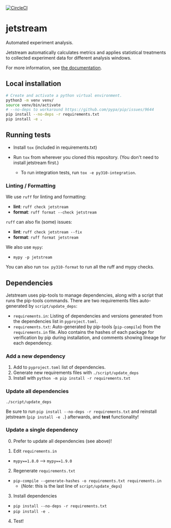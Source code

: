 [![CircleCI](https://circleci.com/gh/mozilla/jetstream/tree/main.svg?style=shield)](https://circleci.com/gh/mozilla/jetstream/tree/main)

# jetstream

Automated experiment analysis.

Jetstream automatically calculates metrics and applies statistical treatments to collected experiment data for different analysis windows.

For more information, see [the documentation](https://experimenter.info/jetstream/jetstream/).

## Local installation

```bash
# Create and activate a python virtual environment.
python3 -m venv venv/
source venv/bin/activate
# --no-deps to workaround https://github.com/pypa/pip/issues/9644
pip install --no-deps -r requirements.txt
pip install -e .
```

## Running tests

- Install `tox` (included in requirements.txt)

- Run `tox` from wherever you cloned this repository. (You don't need to install jetstream first.)

  - To run integration tests, run `tox -e py310-integration`.

### Linting / Formatting

We use `ruff` for linting and formatting:
- **lint**: `ruff check jetstream`
- **format**: `ruff format --check jetstream`

`ruff` can also fix (some) issues:
- **lint**: `ruff check jetstream --fix`
- **format**: `ruff format jetstream`

We also use `mypy`:
- `mypy -p jetstream`

You can also run `tox py310-format` to run all the ruff and mypy checks.


## Dependencies

Jetstream uses pip-tools to manage dependencies, along with a script that runs the pip-tools commands. There are two requirements files auto-generated by `script/update_deps`:
- `requirements.in`: Listing of dependencies and versions generated from the dependencies list in `pyproject.toml`.
- `requirements.txt`: Auto-generated by pip-tools (`pip-compile`) from the `requirements.in` file. Also contains the hashes of each package for verification by pip during installation, and comments showing lineage for each dependency.

### Add a new dependency

1. Add to `pyproject.toml` list of dependencies.
2. Generate new requirements files with `./script/update_deps`
3. Install with `python -m pip install -r requirements.txt`

### Update all dependencies

`./script/update_deps`

Be sure to run `pip install --no-deps -r requirements.txt` and reinstall jetstream (`pip install -e .`) afterwards, and **test** functionality!

### Update a single dependency

0. Prefer to update all dependencies (see above)!

1. Edit `requirements.in`
- `mypy==1.8.0` --> `mypy==1.9.0`

2. Regenerate `requirements.txt`
- `pip-compile --generate-hashes -o requirements.txt requirements.in`
  - (*Note*: this is the last line of `script/update_deps`)

3. Install dependencies
- `pip install --no-deps -r requirements.txt`
- `pip install -e .`

4. Test!
